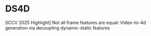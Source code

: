 # DS4D
[ICCV 2025 Highlight] Not all frame features are equal: Video-to-4d generation via decoupling dynamic-static features
